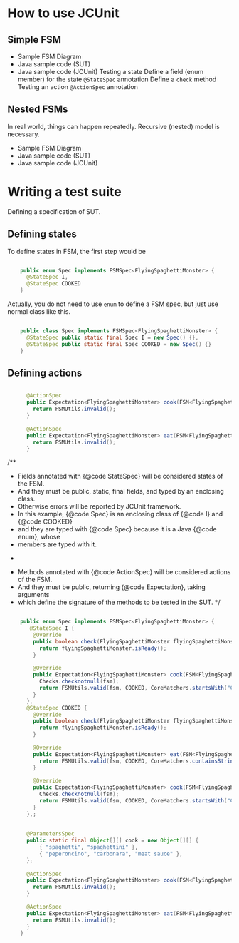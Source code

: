 # How to use JCUnit
## Simple FSM
* Sample FSM Diagram
* Java sample code (SUT)
* Java sample code (JCUnit)
  Testing a state
  Define a field (enum member) for the state
  ```@StateSpec``` annotation
  Define a ```check``` method
  Testing an action
  ```@ActionSpec``` annotation


## Nested FSMs
In real world, things can happen repeatedly.
Recursive (nested) model is necessary.

* Sample FSM Diagram
* Java sample code (SUT)
* Java sample code (JCUnit)

# Writing a test suite

Defining a specification of SUT.


## Defining states
To define states in FSM, the first step would be

```java

    public enum Spec implements FSMSpec<FlyingSpaghettiMonster> {
      @StateSpec I,
      @StateSpec COOKED
    }

```

Actually, you do not need to use ```enum``` to define a FSM spec, but just use normal class like this.
 
```java

    public class Spec implements FSMSpec<FlyingSpaghettiMonster> {
      @StateSpec public static final Spec I = new Spec() {},
      @StateSpec public static final Spec COOKED = new Spec() {}
    }


```

## Defining actions

```java

      @ActionSpec
      public Expectation<FlyingSpaghettiMonster> cook(FSM<FlyingSpaghettiMonster> fsm, String pasta, String sauce) {
        return FSMUtils.invalid();
      }
  
      @ActionSpec
      public Expectation<FlyingSpaghettiMonster> eat(FSM<FlyingSpaghettiMonster> fsm) {
        return FSMUtils.invalid();
      }

```

  /**
   * Fields annotated with {@code StateSpec} will be considered states of the FSM.
   * And they must be public, static, final fields, and typed by an enclosing class.
   * Otherwise errors will be reported by JCUnit framework.
   * In this example, {@code Spec} is an enclosing class of {@code I} and {@code COOKED}
   * and they are typed with {@code Spec} because it is a Java {@code enum}, whose
   * members are typed with it.
   * <p/>
   * Methods annotated with {@code ActionSpec} will be considered actions of the FSM.
   * And they must be public, returning {@code Expectation<SUT>}, taking arguments
   * which define the signature of the methods to be tested in the SUT.
   */
   
```java

    public enum Spec implements FSMSpec<FlyingSpaghettiMonster> {
       @StateSpec I {
        @Override
        public boolean check(FlyingSpaghettiMonster flyingSpaghettiMonster) {
          return flyingSpaghettiMonster.isReady();
        }
  
        @Override
        public Expectation<FlyingSpaghettiMonster> cook(FSM<FlyingSpaghettiMonster> fsm, String dish, String sauce) {
          Checks.checknotnull(fsm);
          return FSMUtils.valid(fsm, COOKED, CoreMatchers.startsWith("Cooking"));
        }
      },
      @StateSpec COOKED {
        @Override
        public boolean check(FlyingSpaghettiMonster flyingSpaghettiMonster) {
          return flyingSpaghettiMonster.isReady();
        }
  
        @Override
        public Expectation<FlyingSpaghettiMonster> eat(FSM<FlyingSpaghettiMonster> fsm) {
          return FSMUtils.valid(fsm, COOKED, CoreMatchers.containsString("yummy"));
        }
  
        @Override
        public Expectation<FlyingSpaghettiMonster> cook(FSM<FlyingSpaghettiMonster> fsm, String dish, String sauce) {
          Checks.checknotnull(fsm);
          return FSMUtils.valid(fsm, COOKED, CoreMatchers.startsWith("Cooking"));
        }
      },;
  
  
      @ParametersSpec
      public static final Object[][] cook = new Object[][] {
          { "spaghetti", "spaghettini" },
          { "peperoncino", "carbonara", "meat sauce" },
      };
  
      @ActionSpec
      public Expectation<FlyingSpaghettiMonster> cook(FSM<FlyingSpaghettiMonster> fsm, String pasta, String sauce) {
        return FSMUtils.invalid();
      }
  
      @ActionSpec
      public Expectation<FlyingSpaghettiMonster> eat(FSM<FlyingSpaghettiMonster> fsm) {
        return FSMUtils.invalid();
      }
    }
```
